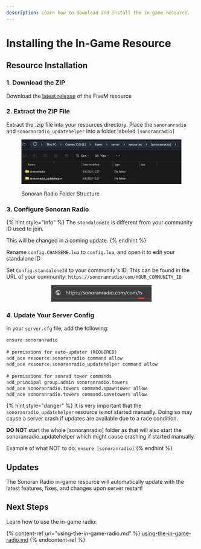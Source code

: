 ```yaml
---
description: Learn how to download and install the in-game resource.
---
```


# Installing the In-Game Resource

## Resource Installation

### 1. Download the ZIP

Download the [latest release](https://download.sonoransoftware.com/sonoranradio/fivem/latest.zip) of the FiveM resource

### 2. Extract the ZIP File

Extract the .zip file into your resources directory. Place the `sonoranradio` and `sonoranradio_updatehelper` into a folder labeled `[sonoranradio]`

<figure><img src="../../.gitbook/assets/explorer_tVF7A0zXhJ (1).png" alt=""><figcaption><p>Sonoran Radio Folder Structure</p></figcaption></figure>

### 3. Configure Sonoran Radio

{% hint style="info" %}
The `standaloneId` is different from your community ID used to join.

This will be changed in a coming update.
{% endhint %}

Rename `config.CHANGEME.lua` to `config.lua`, and open it to edit your standalone ID

Set `Config.standaloneId` to your community's ID. This can be found in the URL of your community: `https://sonoranradio/com/YOUR_COMMUNITY_ID`

<div align="center">

<figure><img src="../../.gitbook/assets/chrome_yYsUnDSZKa.png" alt=""><figcaption></figcaption></figure>

</div>

### 4. Update Your Server Config

In your `server.cfg` file, add the following:

```
ensure sonoranradio

# permissions for auto-updater (REQUIRED)
add_ace resource.sonoranradio command allow
add_ace resource.sonoranradio_updatehelper command allow

# permissions for sonrad tower commands
add_principal group.admin sonoranradio.towers
add_ace sonoranradio.towers command.spawntower allow
add_ace sonoranradio.towers command.savetowers allow
```

{% hint style="danger" %}
It is very important that the `sonoranradio_updatehelper` resource is not started manually. Doing so may cause a server crash if updates are available due to a race condition.

**DO NOT** start the whole \[sonoranradio] folder as that will also start the sonoranradio\_updatehelper which might cause crashing if started manually.

Example of what NOT to do: `ensure [sonoranradio]`
{% endhint %}

## Updates <a href="#updates" id="updates"></a>

The Sonoran Radio in-game resource will automatically update with the latest features, fixes, and changes upon server restart!

## Next Steps

Learn how to use the in-game radio:

{% content-ref url="using-the-in-game-radio.md" %}
[using-the-in-game-radio.md](using-the-in-game-radio.md)
{% endcontent-ref %}
